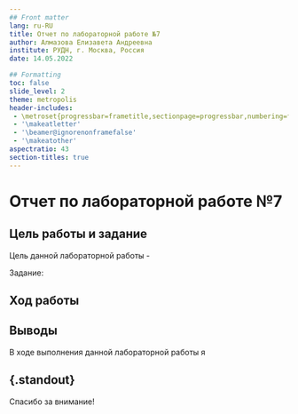 ```yaml
---
## Front matter
lang: ru-RU
title: Отчет по лабораторной работе №7
author: Алмазова Елизавета Андреевна
institute: РУДН, г. Москва, Россия
date: 14.05.2022

## Formatting
toc: false
slide_level: 2
theme: metropolis
header-includes: 
 - \metroset{progressbar=frametitle,sectionpage=progressbar,numbering=fraction}
 - '\makeatletter'
 - '\beamer@ignorenonframefalse'
 - '\makeatother'
aspectratio: 43
section-titles: true
---
```


# Отчет по лабораторной работе №7

## Цель работы и задание

Цель данной лабораторной работы - 

Задание:



## Ход работы



## Выводы

В ходе выполнения данной лабораторной работы я 

## {.standout}

Спасибо за внимание!
